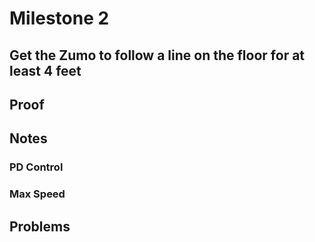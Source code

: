 # Milestone 2
## Get the Zumo to follow a line on the floor for at least 4 feet

## Proof


## Notes
### PD Control


### Max Speed


## Problems
